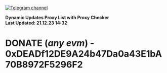 [![Telegram channel](https://img.shields.io/endpoint?url=https://runkit.io/damiankrawczyk/telegram-badge/branches/master?url=https://t.me/n4z4v0d)](https://t.me/n4z4v0d) 

**Dynamic Updates Proxy List with Proxy Checker**  
**Last Updated: 21.12.23 14:32**

# DONATE (_any evm_) - 0xDEADf12DE9A24b47Da0a43E1bA70B8972F5296F2
